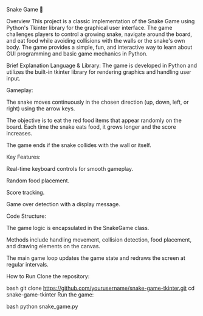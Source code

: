 Snake Game 🐍


Overview
This project is a classic implementation of the Snake Game using Python's Tkinter library for the graphical user interface. The game challenges players to control a growing snake, navigate around the board, and eat food while avoiding collisions with the walls or the snake's own body. The game provides a simple, fun, and interactive way to learn about GUI programming and basic game mechanics in Python.

Brief Explanation
Language & Library:
The game is developed in Python and utilizes the built-in tkinter library for rendering graphics and handling user input.

Gameplay:

The snake moves continuously in the chosen direction (up, down, left, or right) using the arrow keys.

The objective is to eat the red food items that appear randomly on the board. Each time the snake eats food, it grows longer and the score increases.

The game ends if the snake collides with the wall or itself.

Key Features:

Real-time keyboard controls for smooth gameplay.

Random food placement.

Score tracking.

Game over detection with a display message.

Code Structure:

The game logic is encapsulated in the SnakeGame class.

Methods include handling movement, collision detection, food placement, and drawing elements on the canvas.

The main game loop updates the game state and redraws the screen at regular intervals.

How to Run
Clone the repository:

bash
git clone https://github.com/yourusername/snake-game-tkinter.git
cd snake-game-tkinter
Run the game:

bash
python snake_game.py
